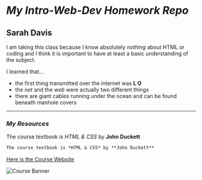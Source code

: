# *My Intro-Web-Dev Homework Repo*
## Sarah Davis

I am taking this class because I know absolutely *nothing* about HTML or coding and I think it is important to have at least a basic understanding of the subject.

I learned that...
- the first thing transmitted over the internet was **L O**
- the *net* and the *web* were actually two different things
- there are giant cables running under the ocean and can be found beneath manhole covers
***
### *My Resources*
The course textbook is *HTML & CSS* by **John Duckett**
```markdown
The course textbook is *HTML & CSS* by **John Duckett**
```
[Here is the Course Website](https://media-ed-online.github.io/intro-web-dev/)

![Course Banner](http://bit.ly/2DIVG46)
